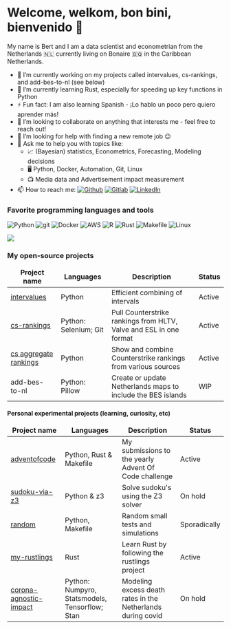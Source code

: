 # Welcome, welkom, bon bini, bienvenido 👋

My name is Bert and I am a data scientist and econometrian from the Netherlands 🇳🇱 currently living on Bonaire 🇧🇶 in the Caribbean Netherlands.

- 🔭 I’m currently working on my projects called intervalues, cs-rankings, and add-bes-to-nl (see below)
- 🌱 I’m currently learning Rust, especially for speeding up key functions in Python
- ⚡ Fun fact: I am also learning Spanish - ¡Lo hablo un poco pero quiero aprender más!
- 👯 I’m looking to collaborate on anything that interests me - feel free to reach out!
- 🤔 I’m looking for help with finding a new remote job 😉
- 💬 Ask me to help you with topics like:
  -   📈 (Bayesian) statistics, Econometrics, Forecasting, Modeling decisions
  -   🖥️ Python, Docker, Automation, Git, Linux
  -   📺 Media data and Advertisement impact measurement
- 📫 How to reach me: [<img alt="Github" src="https://img.shields.io/badge/-Github-010409?style=flat-square&logo=github&logoColor=white" />](https://github.com/debruijn)
  [<img alt="Gitlab" src="https://img.shields.io/badge/-Gitlab-E2492F?style=flat-square&logo=gitlab&logoColor=white" />](http://gitlab.com/bert.debruijn)
  [<img alt="LinkedIn" src="https://img.shields.io/badge/-LinkedIn-007ACC?style=flat-square&logo=linkedin&logoColor=white" />](https://www.linkedin.com/in/lpdebruijn)
<!-- - 😄 Pronouns: he/him/his -->

<h3>Favorite programming languages and tools</h3>
<p>
  <img alt="Python" src="https://img.shields.io/badge/-Python-007ACC?style=flat-square&logo=python&logoColor=white" />
  <img alt="git" src="https://img.shields.io/badge/-git-F05032?style=flat-square&logo=git&logoColor=white" />
  <img alt="Docker" src="https://img.shields.io/badge/-Docker-46a2f1?style=flat-square&logo=docker&logoColor=white" />
  <img alt="AWS" src="https://img.shields.io/badge/-AWS-ff9900?style=flat-square&logo=amazon&logoColor=white" />
  <img alt='R' src="https://img.shields.io/badge/-R-266DBE?style=flat-square&logo=R&logoColor=white" />
  <img alt='Rust' src="https://img.shields.io/badge/-Rust-F75108?style=flat-square&logo=rust&logoColor=white" />
  <img alt='Makefile' src="https://img.shields.io/badge/-Makefile-777777?style=flat-square&logo=gnu&logoColor=white" />
  <img alt='Linux' src="https://img.shields.io/badge/-Linux-FECC32?style=flat-square&logo=linux&logoColor=white" />
</p>

<!-- <a href="https://github.com/debruijn/github-readme-stats"><img align="center" src="https://github-readme-stats.vercel.app/api?username=debruijn&show_icons=true&include_all_commits=true&theme=buefy&hide_border=true" alt="My github stats" /></a> -->
<a href="https://github.com/debruijn/github-readme-stats"><img align="center" src="https://github-readme-stats.vercel.app/api/top-langs/?username=debruijn&layout=compact&theme=buefy&hide_border=true" /></a>

<h3>My open-source projects</h3>
<table>
  <thead align="center">
    <tr border: none;>
      <td><b>Project name</b></td>
      <td><b>Languages</b></td>
      <td><b>Description</b></td>
      <td><b>Status</b></td>
    </tr>
  </thead>
  <tbody>
    <tr>
      <td><a href="https://github.com/debruijn/intervalues">intervalues</a></td>
      <td>Python</td>
      <td>Efficient combining of intervals</td>
      <td>Active</td>
    </tr>
    <tr>
      <td><a href="https://github.com/debruijn/cs_rankings">cs-rankings</a></td>
      <td>Python: Selenium; Git</td>
      <td>Pull Counterstrike rankings from HLTV, Valve and ESL in one format</td>
      <td>Active</td>
    </tr>
    <tr>
      <td><a href="https://github.com/debruijn/cs2">cs aggregate rankings</a></td>
      <td>Python</td>
      <td>Show and combine Counterstrike rankings from various sources</td>
      <td>Active</td>
    </tr>
    <tr>
      <td>add-bes-to-nl</td>
      <td>Python: Pillow</td>
      <td>Create or update Netherlands maps to include the BES islands</td>
      <td>WIP</td>
    </tr>
  </tbody>
</table>

<h4>Personal experimental projects (learning, curiosity, etc)</h4>
<table>
  <thead align="center">
    <tr border: none;>
      <td><b>Project name</b></td>
      <td><b>Languages</b></td>
      <td><b>Description</b></td>
      <td><b>Status</b></td>
    </tr>
  </thead>
  <tbody>
    <tr>
      <td><a href="https://github.com/debruijn/adventofcode">adventofcode</a></td>
      <td>Python, Rust & Makefile</td>
      <td>My submissions to the yearly Advent Of Code challenge</td>
      <td>Active</td>
    </tr>
    <tr>
      <td><a href="https://github.com/debruijn/sudoku-via-z3">sudoku-via-z3</a></td>
      <td>Python & z3</td>
      <td>Solve sudoku's using the Z3 solver</td>
      <td>On hold</td>
    </tr>
    <tr>
      <td><a href="https://github.com/debruijn/random">random</a></td>
      <td>Python, Makefile</td>
      <td>Random small tests and simulations</td>
      <td>Sporadically</td>
    </tr>
    <tr>
      <td><a href="https://github.com/debruijn/my-rustlings">my-rustlings</a></td>
      <td>Rust</td>
      <td>Learn Rust by following the rustlings project</td>
      <td>Active</td>
    </tr>
    <tr>
      <td><a href="https://github.com/debruijn/corona-agnostic-impact">corona-agnostic-impact</a></td>
      <td>Python: Numpyro, Statsmodels, Tensorflow; Stan</td>
      <td>Modeling excess death rates in the Netherlands during covid</td>
      <td>On hold</td>
    </tr>
  </tbody>
</table>


